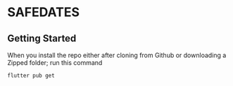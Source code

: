 # SAFEDATES

## Getting Started

When you install the repo either after cloning from Github or downloading a Zipped folder; 
run this command

`flutter pub get`
